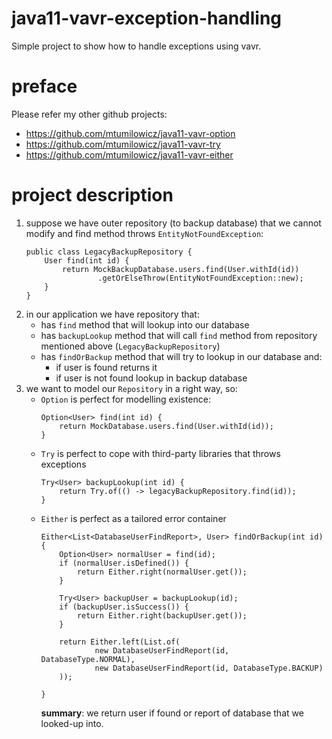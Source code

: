 # java11-vavr-exception-handling
Simple project to show how to handle exceptions using vavr.

# preface
Please refer my other github projects:
* https://github.com/mtumilowicz/java11-vavr-option
* https://github.com/mtumilowicz/java11-vavr-try
* https://github.com/mtumilowicz/java11-vavr-either

# project description
1. suppose we have outer repository (to backup database) 
that we cannot modify and find method throws 
`EntityNotFoundException`:
    ```
    public class LegacyBackupRepository {
        User find(int id) {
            return MockBackupDatabase.users.find(User.withId(id))
                    .getOrElseThrow(EntityNotFoundException::new);
        }
    }
    ```
1. in our application we have repository that:
    * has `find` method that will lookup into our database
    * has `backupLookup` method that will call `find` method
    from repository mentioned above (`LegacyBackupRepository`)
    * has `findOrBackup` method that will try to lookup in
    our database and:
        * if user is found returns it
        * if user is not found lookup in backup database
1. we want to model our `Repository` in a right way, so:
    * `Option` is perfect for modelling existence:
        ```
        Option<User> find(int id) {
            return MockDatabase.users.find(User.withId(id));
        }
        ```
    * `Try` is perfect to cope with third-party libraries
    that throws exceptions
        ```
        Try<User> backupLookup(int id) {
            return Try.of(() -> legacyBackupRepository.find(id));
        }
        ```
    * `Either` is perfect as a tailored error container
        ```
        Either<List<DatabaseUserFindReport>, User> findOrBackup(int id) {
            Option<User> normalUser = find(id);
            if (normalUser.isDefined()) {
                return Either.right(normalUser.get());
            }
            
            Try<User> backupUser = backupLookup(id);
            if (backupUser.isSuccess()) {
                return Either.right(backupUser.get());
            }
            
            return Either.left(List.of(
                    new DatabaseUserFindReport(id, DatabaseType.NORMAL),
                    new DatabaseUserFindReport(id, DatabaseType.BACKUP)
            ));
        
        }
        ```
        **summary**: we return user if found or report of
        database that we looked-up into.